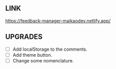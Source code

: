 ## LINK

https://feedback-manager-maikaodev.netlify.app/

## UPGRADES

- [ ] Add localStorage to the comments.
- [ ] Add theme button.
- [ ] Change some nomenclature.
